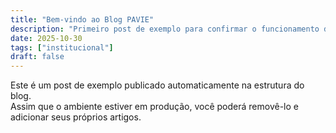 ```yaml
---
title: "Bem-vindo ao Blog PAVIE"
description: "Primeiro post de exemplo para confirmar o funcionamento do blog."
date: 2025-10-30
tags: ["institucional"]
draft: false
---
```


Este é um post de exemplo publicado automaticamente na estrutura do blog.  
Assim que o ambiente estiver em produção, você poderá removê-lo e adicionar seus próprios artigos.
